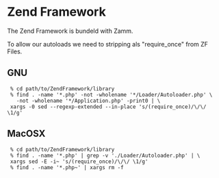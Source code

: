 Zend Framework
==============

The Zend Framework is bundeld with Zamm.

To allow our autoloads we need to stripping als "require_once" from ZF Files.

GNU
---
     % cd path/to/ZendFramework/library
     % find . -name '*.php' -not -wholename '*/Loader/Autoloader.php' \
       -not -wholename '*/Application.php' -print0 | \
     xargs -0 sed --regexp-extended --in-place 's/(require_once)/\/\/ \1/g'


MacOSX
------
     % cd path/to/ZendFramework/library
     % find . -name '*.php' | grep -v './Loader/Autoloader.php' | \
     xargs sed -E -i~ 's/(require_once)/\/\/ \1/g'
     % find . -name '*.php~' | xargs rm -f